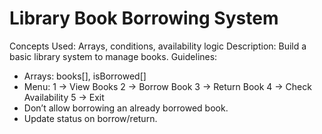 # Library Book Borrowing System

Concepts Used: Arrays, conditions, availability logic
Description:
Build a basic library system to manage books.
Guidelines:
- Arrays: books[], isBorrowed[]
- Menu:
1 → View Books
2 → Borrow Book
3 → Return Book
4 → Check Availability
5 → Exit
- Don’t allow borrowing an already borrowed book.
- Update status on borrow/return.
